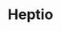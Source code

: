 ---
blog: https://blog.heptio.com/
facebook: https://facebook.com/heptio
git: https://github.com/heptio
linkedin: https://linkedin.com/company/heptio
logohandle: heptio
sort: heptio
title: Heptio
twitter: https://x.com/heptio
website: https://heptio.com/
youtube: https://youtube.com/heptio
---
